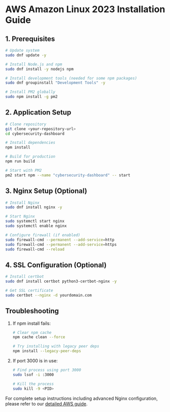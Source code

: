 # AWS Amazon Linux 2023 Installation Guide

## 1. Prerequisites

```bash
# Update system
sudo dnf update -y

# Install Node.js and npm
sudo dnf install -y nodejs npm

# Install development tools (needed for some npm packages)
sudo dnf groupinstall "Development Tools" -y

# Install PM2 globally
sudo npm install -g pm2
```

## 2. Application Setup
```bash
# Clone repository
git clone <your-repository-url>
cd cybersecurity-dashboard

# Install dependencies
npm install

# Build for production
npm run build

# Start with PM2
pm2 start npm --name "cybersecurity-dashboard" -- start
```

## 3. Nginx Setup (Optional)
```bash
# Install Nginx
sudo dnf install nginx -y

# Start Nginx
sudo systemctl start nginx
sudo systemctl enable nginx

# Configure firewall (if enabled)
sudo firewall-cmd --permanent --add-service=http
sudo firewall-cmd --permanent --add-service=https
sudo firewall-cmd --reload
```

## 4. SSL Configuration (Optional)
```bash
# Install certbot
sudo dnf install certbot python3-certbot-nginx -y

# Get SSL certificate
sudo certbot --nginx -d yourdomain.com
```

## Troubleshooting

1. If npm install fails:
   ```bash
   # Clear npm cache
   npm cache clean --force
   
   # Try installing with legacy peer deps
   npm install --legacy-peer-deps
   ```

2. If port 3000 is in use:
   ```bash
   # Find process using port 3000
   sudo lsof -i :3000
   
   # Kill the process
   sudo kill -9 <PID>
   ```

For complete setup instructions including advanced Nginx configuration, please refer to our [detailed AWS guide](https://docs.example.com/aws-setup).
```